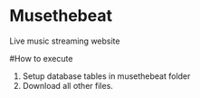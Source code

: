 # Musethebeat
Live music streaming website

#How to execute
1. Setup database tables in musethebeat folder
2. Download all other files.
